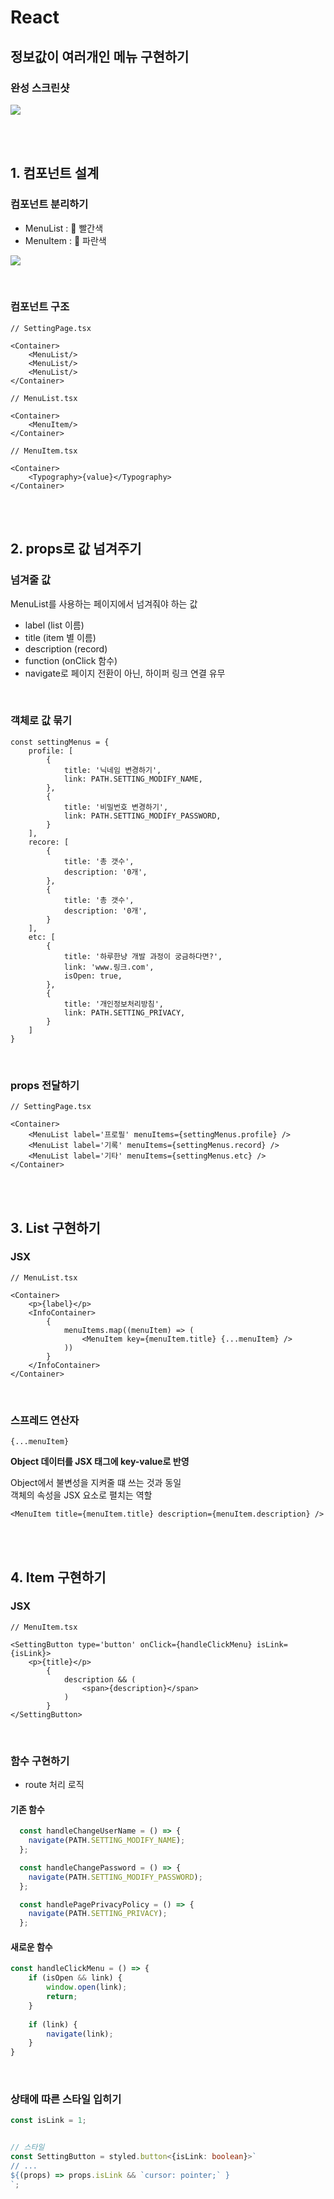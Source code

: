 # React

## 정보값이 여러개인 메뉴 구현하기

### 완성 스크린샷

![](../Images/정보값이_여러개인_메뉴.png)

<br><br>

## 1. 컴포넌트 설계

### 컴포넌트 분리하기

* MenuList : 🔴 빨간색
* MenuItem : 🔵 파란색

![](../Images/정보값이_여러개인_메뉴2.png)

<br>

### 컴포넌트 구조

```tsx
// SettingPage.tsx

<Container>
    <MenuList/>
    <MenuList/>
    <MenuList/>
</Container>
```

```tsx
// MenuList.tsx

<Container>
    <MenuItem/>
</Container>
```

```tsx
// MenuItem.tsx

<Container>
    <Typography>{value}</Typography>
</Container>
```

<br><br>

## 2. props로 값 넘겨주기

### 넘겨줄 값

MenuList를 사용하는 페이지에서 넘겨줘야 하는 값

* label (list 이름)
* title (item 별 이름)
* description (record)
* function (onClick 함수)
* navigate로 페이지 전환이 아닌, 하이퍼 링크 연결 유무

<br>

### 객체로 값 묶기

```tsx
const settingMenus = {
    profile: [
        {
            title: '닉네임 변경하기',
            link: PATH.SETTING_MODIFY_NAME,
        },
        {
            title: '비밀번호 변경하기',
            link: PATH.SETTING_MODIFY_PASSWORD,
        }
    ],
    recore: [
        {
            title: '총 갯수',
            description: '0개',
        },
        {
            title: '총 갯수',
            description: '0개',
        }
    ],
    etc: [
        {
            title: '하루한냥 개발 과정이 궁금하다면?',
            link: 'www.링크.com',
            isOpen: true,
        },
        {
            title: '개인정보처리방침',
            link: PATH.SETTING_PRIVACY,
        }
    ]
}
```

<br>

### props 전달하기

```tsx
// SettingPage.tsx

<Container>
    <MenuList label='프로필' menuItems={settingMenus.profile} />
    <MenuList label='기록' menuItems={settingMenus.record} />
    <MenuList label='기타' menuItems={settingMenus.etc} />
</Container>
```

<br><br>

## 3. List 구현하기

### JSX

```tsx
// MenuList.tsx

<Container>
    <p>{label}</p>
    <InfoContainer>
        {
            menuItems.map((menuItem) => (
                <MenuItem key={menuItem.title} {...menuItem} />
            ))
        }
    </InfoContainer>
</Container>
```

<br>

### 스프레드 연산자

`{...menuItem}`

**Object 데이터를 JSX 태그에 key-value로 반영**

Object에서 불변성을 지켜줄 떄 쓰는 것과 동일  
객체의 속성을 JSX 요소로 펼치는 역할

```tsx
<MenuItem title={menuItem.title} description={menuItem.description} />
```

<br><br>

## 4. Item 구현하기

### JSX

```tsx
// MenuItem.tsx

<SettingButton type='button' onClick={handleClickMenu} isLink={isLink}>
    <p>{title}</p>
        {
            description && (
                <span>{description}</span>
            )
        }
</SettingButton>
```

<br>

### 함수 구현하기 

* route 처리 로직 

#### 기존 함수 

```ts
  const handleChangeUserName = () => {
    navigate(PATH.SETTING_MODIFY_NAME);
  };

  const handleChangePassword = () => {
    navigate(PATH.SETTING_MODIFY_PASSWORD);
  };

  const handlePagePrivacyPolicy = () => {
    navigate(PATH.SETTING_PRIVACY);
  };
```

#### 새로운 함수

```ts
const handleClickMenu = () => {
    if (isOpen && link) {
        window.open(link);
        return;
    } 
    
    if (link) {
        navigate(link);
    }
}
```

<br>

### 상태에 따른 스타일 입히기

```ts
const isLink = 1;


// 스타일
const SettingButton = styled.button<{isLink: boolean}>`
// ...
${(props) => props.isLink && `cursor: pointer;` }
`;
```

